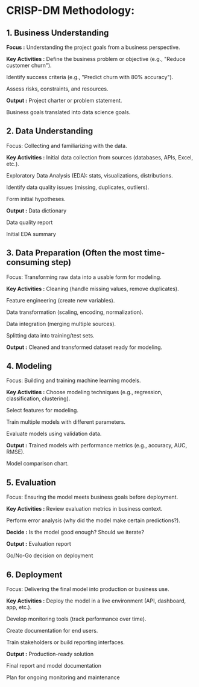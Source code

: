 # CRISP-DM Methodology: 

## 1. Business Understanding
**Focus :** Understanding the project goals from a business perspective.

**Key Activities :**
Define the business problem or objective (e.g., "Reduce customer churn").

Identify success criteria (e.g., "Predict churn with 80% accuracy").

Assess risks, constraints, and resources.

**Output :**
Project charter or problem statement.

Business goals translated into data science goals.

## 2. Data Understanding
Focus: Collecting and familiarizing with the data.

**Key Activities :**
Initial data collection from sources (databases, APIs, Excel, etc.).

Exploratory Data Analysis (EDA): stats, visualizations, distributions.

Identify data quality issues (missing, duplicates, outliers).

Form initial hypotheses.

**Output :**
Data dictionary

Data quality report

Initial EDA summary

## 3.  Data Preparation (Often the most time-consuming step)
Focus: Transforming raw data into a usable form for modeling.

**Key Activities :**
Cleaning (handle missing values, remove duplicates).

Feature engineering (create new variables).

Data transformation (scaling, encoding, normalization).

Data integration (merging multiple sources).

Splitting data into training/test sets.

**Output :**
Cleaned and transformed dataset ready for modeling.

## 4. Modeling           
Focus: Building and training machine learning models.

**Key Activities :**
Choose modeling techniques (e.g., regression, classification, clustering).

Select features for modeling.

Train multiple models with different parameters.

Evaluate models using validation data.

**Output :**
Trained models with performance metrics (e.g., accuracy, AUC, RMSE).

Model comparison chart.

## 5.  Evaluation
Focus: Ensuring the model meets business goals before deployment.

**Key Activities :**
Review evaluation metrics in business context.

Perform error analysis (why did the model make certain predictions?).

**Decide :** Is the model good enough? Should we iterate?

**Output :**
Evaluation report

Go/No-Go decision on deployment

## 6.  Deployment
Focus: Delivering the final model into production or business use.

**Key Activities :**
Deploy the model in a live environment (API, dashboard, app, etc.).

Develop monitoring tools (track performance over time).

Create documentation for end users.

Train stakeholders or build reporting interfaces.

**Output :**
Production-ready solution

Final report and model documentation

Plan for ongoing monitoring and maintenance


